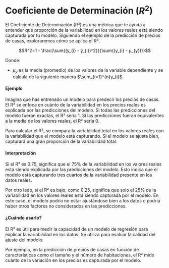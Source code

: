 # Coeficiente de Determinación ($R^2$)
El Coeficiente de Determinación (R²) es una métrica que te ayuda a entender qué proporción de la variabilidad en los valores reales está siendo capturada por tu modelo. Siguiendo el ejemplo de la predicción de precios de casas, exploraremos cómo se aplica el R².

$$R^2=1 - \frac{\sum{(y_{i} - ŷ_{i})^2}}{\sum{(y_{i} - μ_{y})}}$$


Donde: 
- $μ_{y}$  es la media (promedio) de los valores de la variable dependiente y se calcula de la siguiente manera $\sum_{i=1}^{n}y_{i}$.



#### Ejemplo
Imagina que has entrenado un modelo para predecir los precios de casas. El R² se enfoca en cuánto de la variabilidad en los precios reales es explicada por las predicciones del modelo. Si todas las predicciones del modelo fueran exactas, el R² sería 1. Si las predicciones fueran equivalentes a la media de los valores reales, el R² sería 0.

Para calcular el R², se compara la variabilidad total en los valores reales con la variabilidad que el modelo está capturando. Si el modelo se ajusta bien, capturará una gran proporción de la variabilidad total.


#### Interpretación
Si el R² es 0.75, significa que el 75% de la variabilidad en los valores reales está siendo explicada por las predicciones del modelo. Esto indica que el modelo está capturando tres cuartos de la variabilidad presente en los datos reales.

Por otro lado, si el R² es bajo, como 0.25, significa que solo el 25% de la variabilidad en los valores reales está siendo capturada por el modelo. En este caso, el modelo podría no estar ajustándose bien a los datos o podría haber otros factores no considerados en las predicciones.



#### ¿Cuándo usarlo?
El R² es útil para medir la capacidad de un modelo de regresión para explicar la variabilidad en los datos. Se utiliza para evaluar la calidad del ajuste del modelo.

Por ejemplo, en la predicción de precios de casas en función de características como el tamaño y el número de habitaciones, el R² mide cuánto de la variación en los precios es capturada por el modelo.